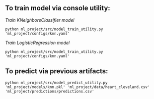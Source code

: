 ## To train model via console utility:

<em>Train KNeighborsClassifier model</em>

<pre><code>python ml_project/src/model_train_utility.py 'ml_project/configs/knn.yaml'</code></pre>

<em>Train LogisticRegression model</em>

<pre><code>python ml_project/src/model_train_utility.py 'ml_project/configs/knn.yaml'</code></pre>

## To predict via previous artifacts:

<pre><code>python ml_project/src/model_predict_utility.py 'ml_project/models/knn.pkl' 'ml_project/data/heart_cleveland.csv' 'ml_project/predictions/predictions.csv'</code></pre>
